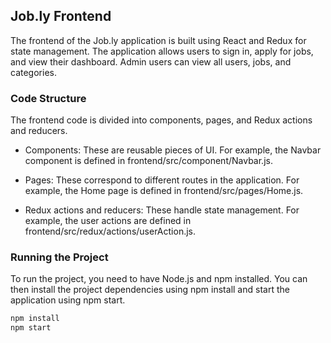 ## Job.ly Frontend

The frontend of the Job.ly application is built using React and Redux for state management. The application allows users to sign in, apply for jobs, and view their dashboard. Admin users can view all users, jobs, and categories.

### Code Structure

The frontend code is divided into components, pages, and Redux actions and reducers.

- Components: These are reusable pieces of UI. For example, the Navbar component is defined in frontend/src/component/Navbar.js.

- Pages: These correspond to different routes in the application. For example, the Home page is defined in frontend/src/pages/Home.js.

- Redux actions and reducers: These handle state management. For example, the user actions are defined in frontend/src/redux/actions/userAction.js.

### Running the Project

To run the project, you need to have Node.js and npm installed. You can then install the project dependencies using npm install and start the application using npm start.

```bash
npm install
npm start
```
